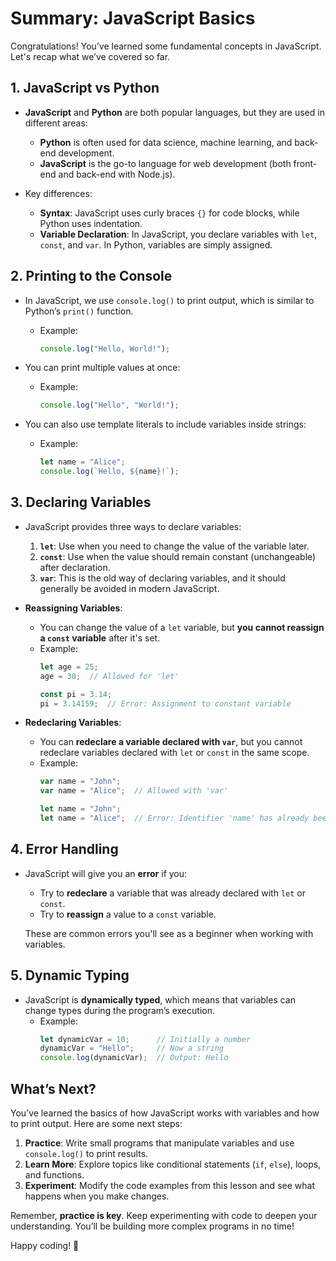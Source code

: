 # Summary: JavaScript Basics

Congratulations! You’ve learned some fundamental concepts in JavaScript. Let's recap what we’ve covered so far.

## 1. **JavaScript vs Python**
- **JavaScript** and **Python** are both popular languages, but they are used in different areas:
  - **Python** is often used for data science, machine learning, and back-end development.
  - **JavaScript** is the go-to language for web development (both front-end and back-end with Node.js).
  
- Key differences:
  - **Syntax**: JavaScript uses curly braces `{}` for code blocks, while Python uses indentation.
  - **Variable Declaration**: In JavaScript, you declare variables with `let`, `const`, and `var`. In Python, variables are simply assigned.

## 2. **Printing to the Console**
- In JavaScript, we use `console.log()` to print output, which is similar to Python’s `print()` function.
  - Example:
    ```javascript
    console.log("Hello, World!");
    ```

- You can print multiple values at once:
  - Example:
    ```javascript
    console.log("Hello", "World!");
    ```

- You can also use template literals to include variables inside strings:
  - Example:
    ```javascript
    let name = "Alice";
    console.log(`Hello, ${name}!`);
    ```

## 3. **Declaring Variables**
- JavaScript provides three ways to declare variables:
  1. **`let`**: Use when you need to change the value of the variable later.
  2. **`const`**: Use when the value should remain constant (unchangeable) after declaration.
  3. **`var`**: This is the old way of declaring variables, and it should generally be avoided in modern JavaScript.
  
- **Reassigning Variables**: 
  - You can change the value of a `let` variable, but **you cannot reassign a `const` variable** after it's set.
  - Example:
    ```javascript
    let age = 25;
    age = 30;  // Allowed for 'let'
    
    const pi = 3.14;
    pi = 3.14159;  // Error: Assignment to constant variable
    ```

- **Redeclaring Variables**: 
  - You can **redeclare a variable declared with `var`**, but you cannot redeclare variables declared with `let` or `const` in the same scope.
  - Example:
    ```javascript
    var name = "John";
    var name = "Alice";  // Allowed with 'var'
    
    let name = "John";
    let name = "Alice";  // Error: Identifier 'name' has already been declared
    ```

## 4. **Error Handling**
- JavaScript will give you an **error** if you:
  - Try to **redeclare** a variable that was already declared with `let` or `const`.
  - Try to **reassign** a value to a `const` variable.
  
  These are common errors you'll see as a beginner when working with variables.

## 5. **Dynamic Typing**
- JavaScript is **dynamically typed**, which means that variables can change types during the program’s execution.
  - Example:
    ```javascript
    let dynamicVar = 10;      // Initially a number
    dynamicVar = "Hello";     // Now a string
    console.log(dynamicVar);  // Output: Hello
    ```

## What’s Next?
You’ve learned the basics of how JavaScript works with variables and how to print output. Here are some next steps:
1. **Practice**: Write small programs that manipulate variables and use `console.log()` to print results.
2. **Learn More**: Explore topics like conditional statements (`if`, `else`), loops, and functions.
3. **Experiment**: Modify the code examples from this lesson and see what happens when you make changes.

Remember, **practice is key**. Keep experimenting with code to deepen your understanding. You’ll be building more complex programs in no time!

Happy coding! 🚀
